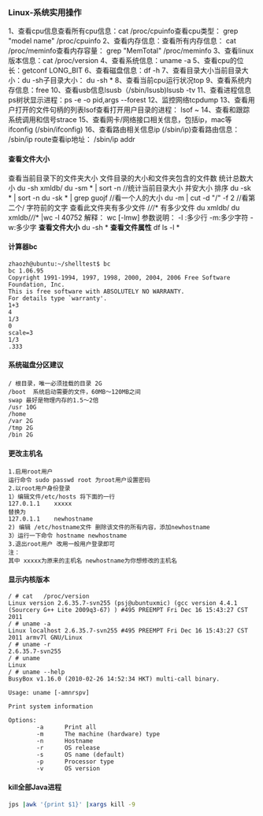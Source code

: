 ### Linux-系统实用操作

1、查看cpu信息查看所有cpu信息：cat /proc/cpuinfo查看cpu类型： grep "model name" /proc/cpuinfo
2、查看内存信息：查看所有内存信息： cat /proc/meminfo查看内存容量： grep "MemTotal" /proc/meminfo
3、查看linux版本信息：cat /proc/version
4、查看系统信息：uname -a
5、查看cpu的位长：getconf LONG_BIT
6、查看磁盘信息：df -h
7、查看目录大小当前目录大小：du -sh子目录大小： du -sh *
8、查看当前cpu运行状况top
9、查看系统内存信息：free
10、查看usb信息lsusb（/sbin/lsusb)lsusb -tv
11、查看进程信息ps树状显示进程：ps -e -o pid,args --forest
12、监控网络tcpdump
13、查看用户打开的文件句柄的列表lsof查看打开用户目录的进程： lsof ~
14、查看和跟踪系统调用和信号strace
15、查看网卡/网络接口相关信息，包括ip，mac等ifconfig (/sbin/ifconfig)
16、查看路由相关信息ip (/sbin/ip)查看路由信息： /sbin/ip route查看ip地址： /sbin/ip addr



#### 查看文件大小

查看当前目录下的文件夹大小
文件目录的大小和文件夹包含的文件数
	    统计总数大小
	    du -sh xmldb/
	    du -sm * | sort -n //统计当前目录大小 并安大小 排序
	    du -sk * | sort -n
	    du -sk * | grep guojf //看一个人的大小
	    du -m | cut -d "/" -f 2 //看第二个/ 字符前的文字
	    查看此文件夹有多少文件 /*/*/* 有多少文件
	    du xmldb/
	    du xmldb/*/*/* |wc -l
	    40752
	    解释：
	    wc [-lmw]
	    参数说明：
	    -l :多少行
	    -m:多少字符
	    -w:多少字
	**查看文件大小**
	du -sh *
	**查看文件属性**
	df
	ls -l *



#### 计算器bc

```
zhaozh@ubuntu:~/shelltest$ bc
bc 1.06.95
Copyright 1991-1994, 1997, 1998, 2000, 2004, 2006 Free Software Foundation, Inc.
This is free software with ABSOLUTELY NO WARRANTY.
For details type `warranty'.
1+3
4
1/3
0
scale=3
1/3
.333
```



#### 系统磁盘分区建议

```
/ 根目录，唯一必须挂载的目录 2G
/boot  系统启动需要的文件，60MB～120MB之间
swap 最好是物理内存的1.5～2倍 
/usr 10G
/home
/var 2G
/tmp 2G
/bin 2G
```



#### 更改主机名

```
1.启用root用户
运行命令 sudo passwd root 为root用户设置密码
2.以root用户身份登录
1）编辑文件/etc/hosts 将下面的一行
127.0.1.1    xxxxx
替换为
127.0.1.1    newhostname
2) 编辑 /etc/hostname文件 删除该文件的所有内容，添加newhostname
3）运行一下命令 hostname newhostname
3.退出root用户 改用一般用户登录即可
注：
其中 xxxxx为原来的主机名 newhostname为你想修改的主机名
```



#### 显示内核版本

```
/ # cat   /proc/version
Linux version 2.6.35.7-svn255 (psj@ubuntuxmic) (gcc version 4.4.1 (Sourcery G++ Lite 2009q3-67) ) #495 PREEMPT Fri Dec 16 15:43:27 CST 2011
/ # uname -a
Linux localhost 2.6.35.7-svn255 #495 PREEMPT Fri Dec 16 15:43:27 CST 2011 armv7l GNU/Linux
/ # uname -r
2.6.35.7-svn255
/ # uname
Linux
/ # uname --help
BusyBox v1.16.0 (2010-02-26 14:52:34 HKT) multi-call binary.

Usage: uname [-amnrspv]

Print system information

Options:
        -a      Print all
        -m      The machine (hardware) type
        -n      Hostname
        -r      OS release
        -s      OS name (default)
        -p      Processor type
        -v      OS version
```



#### kill全部Java进程

```sh
jps |awk '{print $1}' |xargs kill -9
```

